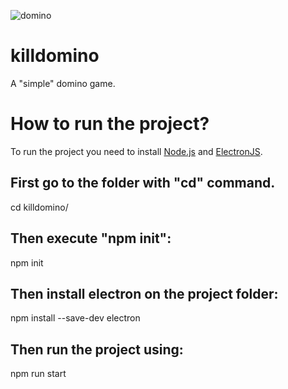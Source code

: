 ![domino](https://github.com/user-attachments/assets/1ee6ee70-516b-458a-bd6a-35a74caaafdf)
# killdomino
A "simple" domino game.

<h1>How to run the project?</h1>
<p>
  To run the project you need to install <a href="https://nodejs.org/en/">Node.js</a> and <a href="https://www.electronjs.org/">ElectronJS</a>.
</p>
<p></p>
<h2>First go to the folder with "cd" command.</h2>
<p></p>
<div>
  cd killdomino/
</div>
<p></p>
<h2>Then execute "npm init":</h2>
<div>
  npm init
</div>
<p></p>
<h2>Then install electron on the project folder:</h2>
<p></p>
<div>
  npm install --save-dev electron
</div>
<p></p>
<h2>Then run the project using:</h2>
<p></p>
<div>
  npm run start
</div>


